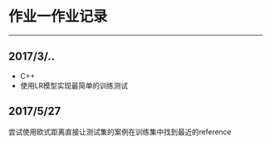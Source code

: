 # 作业一作业记录
***
## 2017/3/..
* C++
* 使用LR模型实现最简单的训练测试

## 2017/5/27
尝试使用欧式距离直接让测试集的案例在训练集中找到最近的reference


